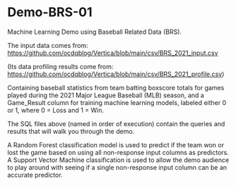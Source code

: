 # Demo-BRS-01

Machine Learning Demo using Baseball Related Data (BRS). 

The input data comes from: https://github.com/ocdqblog/Vertica/blob/main/csv/BRS_2021_input.csv 

(Its data profiling results come from: https://github.com/ocdqblog/Vertica/blob/main/csv/BRS_2021_profile.csv)

Containing baseball statistics from team batting boxscore totals for games played during the 2021 Major League Baseball (MLB) season, 
and a Game_Result column for training machine learning models, labeled either 0 or 1, where 0 = Loss and 1 = Win.

The SQL files above (named in order of execution) contain the queries and results that will walk you through the demo. 

A Random Forest classification model is used to predict if the team won or lost the game based on using all non-response input columns as predictors. A Support Vector Machine classification is used to allow the demo audience to play around with seeing if a single non-response input column can be an accurate predictor.  
